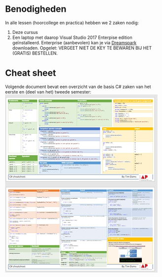# Benodigheden

In alle lessen \(hoorcollege en practica\) hebben we 2 zaken nodig:

1. Deze cursus
2. Een laptop met daarop Visual Studio 2017 Enterpise edition geïnstalleerd. Enterprise \(aanbevolen\) kan je via [Dreamspark](https://dreamspark.ap.be) downloaden. Opgelet: VERGEET NIET DE KEY TE BEWAREN BIJ HET \(GRATIS\) BESTELLEN.

# Cheat sheet
Volgende document bevat een overzicht van de basis C# zaken van het eerste en (deel van het) tweede semester:
![/assets/0_intro/cheat-sheet.pdf](/assets/0_intro/cheatprev.jpg)
